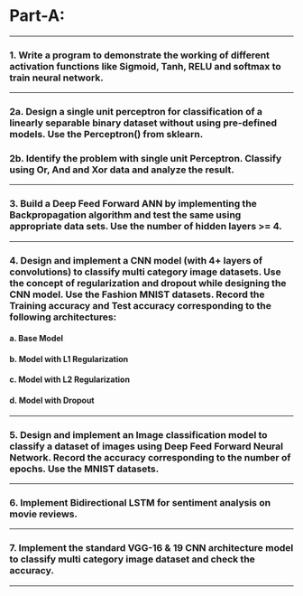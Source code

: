 # Part-A:

---

### 1.  Write a program to demonstrate the working of different activation functions like Sigmoid, Tanh, RELU and softmax to train neural network.

---
 
### 2a.  Design a single unit perceptron for classification of a linearly separable binary dataset without using pre-defined models. Use the Perceptron() from sklearn.
    
### 2b.  Identify the problem with single unit Perceptron. Classify using Or, And and Xor data and analyze the result.

---

### 3.  Build a Deep Feed Forward ANN by implementing the Backpropagation algorithm and test the same using appropriate data sets. Use the number of hidden layers >= 4.

---

### 4.  Design and implement a CNN model (with 4+ layers of convolutions) to classify multi category image datasets. Use the concept of regularization and dropout while designing the CNN model. Use the Fashion MNIST datasets. Record the Training accuracy and Test accuracy corresponding to the following architectures:
#### a. Base Model
#### b. Model with L1 Regularization
#### c. Model with L2 Regularization
#### d. Model with Dropout

---

### 5.  Design and implement an Image classification model to classify a dataset of images using Deep Feed Forward Neural Network. Record the accuracy corresponding to the number of epochs. Use the MNIST datasets.

---

### 6.  Implement Bidirectional LSTM for sentiment analysis on movie reviews.

---

### 7.  Implement the standard VGG-16 & 19 CNN architecture model to classify multi category image dataset and check the accuracy.

---
